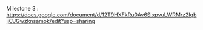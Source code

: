 Milestone 3 : https://docs.google.com/document/d/12T9HXFkRu0Av6SIxpvuLWRMrz2IqbjjCJGwzknsamok/edit?usp=sharing
